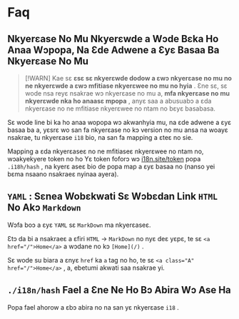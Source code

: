 # Faq

## Nkyerɛase No Mu Nkyerɛwde a Wɔde Bɛka Ho Anaa Wɔpopa, Na Ɛde Adwene a Ɛyɛ Basaa Ba Nkyerɛase No Mu

> [!WARN]
> Kae sɛ **ɛsɛ sɛ nkyerɛwde dodow a ɛwɔ nkyerɛase no mu no ne nkyerɛwde a ɛwɔ mfitiase nkyerɛwee no mu no hyia** .
> Ɛne sɛ, sɛ wode nsa reyɛ nsakrae wɔ nkyerɛase no mu a, **mfa nkyerɛase no mu nkyerɛwde nka ho anaasɛ mpopa** , anyɛ saa a abusuabɔ a ɛda nkyerɛase no ne mfitiase nkyerɛwee no ntam no bɛyɛ basabasa.

Sɛ wode line bi ka ho anaa wopopa wɔ akwanhyia mu, na ɛde adwene a ɛyɛ basaa ba a, yɛsrɛ wo san fa nkyerɛase no kɔ version no mu ansa na woayɛ nsakrae, tu nkyerɛase `i18` bio, na san fa mapping a ɛteɛ no sie.

Mapping a ɛda nkyerɛaseɛ no ne mfitiaseɛ nkyerɛwee no ntam no, wɔakyekyere token no ho Yɛ token foforɔ wɔ [i18n.site/token](//i18n.site/token) popa `.i18h/hash` , na kyerɛ aseɛ bio de popa map a ɛyɛ basaa no (nanso yei bɛma nsaano nsakraeɛ nyinaa ayera).

## `YAML` : Sɛnea Wobɛkwati Sɛ Wɔbɛdan Link `HTML` No Akɔ `Markdown`

Wɔfa boɔ a ɛyɛ `YAML` sɛ `MarkDown` ma nkyerɛaseɛ.

Ɛtɔ da bi a nsakraeɛ a ɛfiri `HTML` → `MarkDown` no nyɛ deɛ yɛpɛ, te sɛ `<a href="/">Home</a>` a wɔdane no kɔ `[Home](/)` .

Sɛ wode su biara a ɛnyɛ `href` ka `a` tag no ho, te sɛ `<a class="A" href="/">Home</a>` , a, ebetumi akwati saa nsakrae yi.

## `./i18n/hash` Fael a Ɛne Ne Ho Bɔ Abira Wɔ Ase Ha

Popa fael ahorow a ɛbɔ abira no na san yɛ nkyerɛase `i18` .